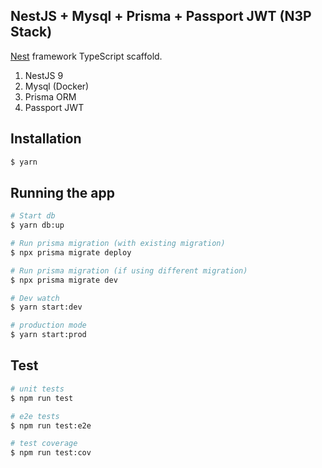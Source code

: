 ## NestJS + Mysql + Prisma + Passport JWT (N3P Stack)

[Nest](https://github.com/nestjs/nest) framework TypeScript scaffold.

1. NestJS 9
2. Mysql (Docker)
3. Prisma ORM
4. Passport JWT

## Installation

```bash
$ yarn
```

## Running the app

```bash
# Start db
$ yarn db:up

# Run prisma migration (with existing migration)
$ npx prisma migrate deploy

# Run prisma migration (if using different migration)
$ npx prisma migrate dev

# Dev watch
$ yarn start:dev

# production mode
$ yarn start:prod
```

## Test

```bash
# unit tests
$ npm run test

# e2e tests
$ npm run test:e2e

# test coverage
$ npm run test:cov
```

